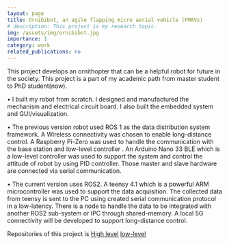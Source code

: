 ```yaml
---
layout: page
title: Ornibibot, an agile flapping micro aerial vehicle (FMAVs)
# description: This project is my research topic.
img: /assets/img/ornibibot.jpg
importance: 1
category: work
related_publications: no
---
```


This project develops an ornithopter that can be a helpful robot for future in the society. This project is a part of my academic path from
master student to PhD student(now).

• I built my robot from scratch. I designed and manufactured the mechanism and electrical circuit board. I also
built the embedded system and GUI/visualization.

• The previous version robot used ROS 1 as the data distribution system framework. A Wireless connectivity
was chosen to enable long-distance control. A Raspberry Pi-Zero was used to handle the communication with
the base station and low-level controller . An Arduino Nano 33 BLE which is a low-level controller was used to
support the system and control the attitude of robot by using PID controller. Those master and slave hardware
are connected via serial communication.

• The current version uses ROS2. A teensy 4.1 which is a powerful ARM microcontroller was used to support the
data acquisition. The collected data from teensy is sent to the PC using created serial communication protocol
in a low-latency. There is a node to handle the data to be integrated with another ROS2 sub-system or IPC
through shared-memory. A local 5G connectivity will be developed to support long-distance control.

Repositories of this project is [High level](https://github.com/labiybafakh/OrnibiBot) [low-level](https://github.com/labiybafakh/OrnibiBotMicro)

<!-- <div class="row mt-3">
    {% include video.html path="https://www.youtube.com/watch?v=8nfgbyg1_oo" class="img-fluid rounded z-depth-1" %}
</div> -->


